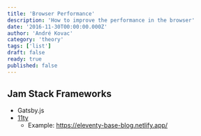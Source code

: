 ```yaml
---
title: 'Browser Performance'
description: 'How to improve the performance in the browser'
date: '2016-11-30T00:00:00.000Z'
author: 'André Kovac'
category: 'theory'
tags: ['list']
draft: false
ready: true
published: false
---
```


## Jam Stack Frameworks

- Gatsby.js
- [11ty](https://www.11ty.dev/docs/starter/)
  - Example: https://eleventy-base-blog.netlify.app/